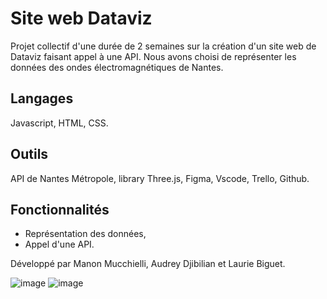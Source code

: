 # Site web Dataviz

Projet collectif d'une durée de 2 semaines sur la création d'un site web de Dataviz faisant appel à une API.
Nous avons choisi de représenter les données des ondes électromagnétiques de Nantes.  

## Langages
Javascript, HTML, CSS.  

## Outils
API de Nantes Métropole, library Three.js, Figma, Vscode, Trello, Github.  

## Fonctionnalités
* Représentation des données,
* Appel d'une API.
  
Développé par Manon Mucchielli, Audrey Djibilian et Laurie Biguet.  

![image](https://user-images.githubusercontent.com/115532041/216997262-643907e2-884f-4ee8-af60-861ab270bc18.png)
![image](https://user-images.githubusercontent.com/115532041/216997461-124179c7-4b44-4b13-b71b-ebca6d0efc4b.png)



